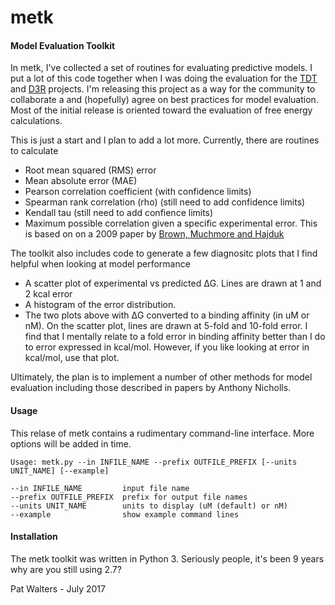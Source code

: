 # metk
#### Model Evaluation Toolkit


In metk, I've collected a set of routines for evaluating predictive models. 
I put a lot of this code together when I was doing the evaluation for the 
[TDT](http://www.teach-discover-treat.org/) and [D3R](https://drugdesigndata.org/)
projects.  I'm releasing this project as a way for the community to collaborate a
and (hopefully) agree on best practices for model evaluation. Most of the 
initial release is oriented toward the evaluation of free energy calculations. 

This is just a start and I plan to add a lot more.  Currently, there are 
routines to calculate 
* Root mean squared (RMS) error
* Mean absolute error (MAE)
* Pearson correlation coefficient (with confidence limits)
* Spearman rank correlation (rho) (still need to add confidence limits)
* Kendall tau (still need to add confience limits) 
* Maximum possible correlation given a specific experimental error.  This is
based on on a 2009 paper by 
[Brown, Muchmore and Hajduk](http://www.sciencedirect.com/science/article/pii/S1359644609000403)

The toolkit also includes code to generate a few diagnositc plots that I
find helpful when looking at model performance
* A scatter plot of experimental vs predicted ΔG.  Lines are drawn at 1 and 2 
kcal error
* A histogram of the error distribution.  
* The two plots above with ΔG converted to a binding affinity (in uM or nM).
On the scatter plot, lines are drawn at 5-fold and 10-fold error. 
I find that I mentally relate to a fold error in binding affinity better than 
I do to error expressed in kcal/mol.  However, if you like looking at error in
kcal/mol, use that plot. 

Ultimately, the plan is to implement a number of other methods for model 
evaluation including those described in papers by Anthony Nicholls.  

#### Usage

This relase of metk contains a rudimentary command-line interface. More options 
will be added in time. 

```
Usage: metk.py --in INFILE_NAME --prefix OUTFILE_PREFIX [--units UNIT_NAME] [--example]

--in INFILE_NAME         input file name
--prefix OUTFILE_PREFIX  prefix for output file names
--units UNIT_NAME        units to display (uM (default) or nM)
--example                show example command lines
```

#### Installation

The metk toolkit was written in Python 3.  Seriously people, it's been 9 years
why are you still using 2.7?  


Pat Walters - July 2017


